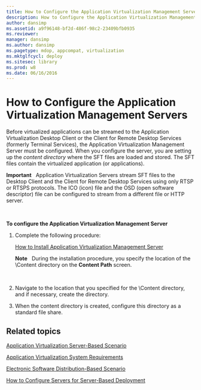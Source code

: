 ```yaml
---
title: How to Configure the Application Virtualization Management Servers
description: How to Configure the Application Virtualization Management Servers
author: dansimp
ms.assetid: a9f96148-bf2d-486f-98c2-23409bfb0935
ms.reviewer: 
manager: dansimp
ms.author: dansimp
ms.pagetype: mdop, appcompat, virtualization
ms.mktglfcycl: deploy
ms.sitesec: library
ms.prod: w8
ms.date: 06/16/2016
---
```



# How to Configure the Application Virtualization Management Servers


Before virtualized applications can be streamed to the Application Virtualization Desktop Client or the Client for Remote Desktop Services (formerly Terminal Services), the Application Virtualization Management Server must be configured. When you configure the server, you are setting up the *content directory* where the SFT files are loaded and stored. The SFT files contain the virtualized application (or applications).

**Important**  
Application Virtualization Servers stream SFT files to the Desktop Client and the Client for Remote Desktop Services using only RTSP or RTSPS protocols. The ICO (icon) file and the OSD (open software descriptor) file can be configured to stream from a different file or HTTP server.

 

**To configure the Application Virtualization Management Server**

1.  Complete the following procedure:

    [How to Install Application Virtualization Management Server](how-to-install-application-virtualization-management-server.md)

    **Note**  
    During the installation procedure, you specify the location of the \\Content directory on the **Content Path** screen.

     

2.  Navigate to the location that you specified for the \\Content directory, and if necessary, create the directory.

3.  When the content directory is created, configure this directory as a standard file share.

## Related topics


[Application Virtualization Server-Based Scenario](application-virtualization-server-based-scenario.md)

[Application Virtualization System Requirements](application-virtualization-system-requirements.md)

[Electronic Software Distribution-Based Scenario](electronic-software-distribution-based-scenario.md)

[How to Configure Servers for Server-Based Deployment](how-to-configure-servers-for-server-based-deployment.md)

 

 





